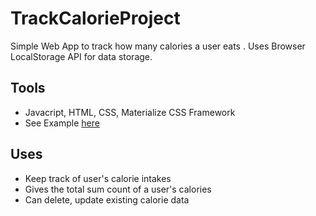 # TrackCalorieProject
Simple Web App to track how many calories a user eats . Uses Browser LocalStorage API for data storage.
## Tools
* Javacript, HTML, CSS, Materialize CSS Framework
* See Example [here](https://anant-saini.github.io/trackCalorieProject)
## Uses
* Keep track of user's calorie intakes
* Gives the total sum count of a user's calories
* Can delete, update existing calorie data
